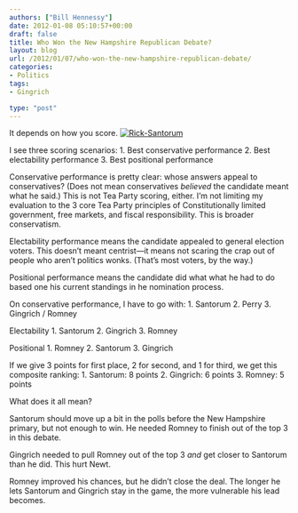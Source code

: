 ```yaml
---
authors: ["Bill Hennessy"]
date: 2012-01-08 05:10:57+00:00
draft: false
title: Who Won the New Hampshire Republican Debate?
layout: blog
url: /2012/01/07/who-won-the-new-hampshire-republican-debate/
categories:
- Politics
tags:
- Gingrich

type: "post"
---
```


It depends on how you score. [![Rick-Santorum](https://hennessysview.com/wp-content/uploads/2012/01/Rick-Santorum_thumb.jpg)
](https://hennessysview.com/wp-content/uploads/2012/01/Rick-Santorum.jpg)

I see three scoring scenarios:   1. Best conservative performance   2. Best electability performance   3. Best positional performance

Conservative performance is pretty clear: whose answers appeal to conservatives? (Does not mean conservatives _believed_ the candidate meant what he said.) This is not Tea Party scoring, either. I’m not limiting my evaluation to the 3 core Tea Party principles of Constitutionally limited government, free markets, and fiscal responsibility. This is broader conservatism. 

Electability performance means the candidate appealed to general election voters. This doesn’t meant centrist—it means not scaring the crap out of people who aren’t politics wonks. (That’s most voters, by the way.)

Positional performance means the candidate did what what he had to do based one his current standings in he nomination process. 

On conservative performance, I have to go with:   1. Santorum   2. Perry   3. Gingrich / Romney

Electability   1. Santorum   2. Gingrich   3. Romney

Positional   1. Romney   2. Santorum   3. Gingrich

If we give 3 points for first place, 2 for second, and 1 for third, we get this composite ranking:   1. Santorum: 8 points   2. Gingrich: 6 points   3. Romney: 5 points

What does it all mean?

Santorum should move up a bit in the polls before the New Hampshire primary, but not enough to win. He needed Romney to finish out of the top 3 in this debate.

Gingrich needed to pull Romney out of the top 3 _and_ get closer to Santorum than he did. This hurt Newt.

Romney improved his chances, but he didn’t close the deal. The longer he lets Santorum and Gingrich stay in the game, the more vulnerable his lead becomes. 
